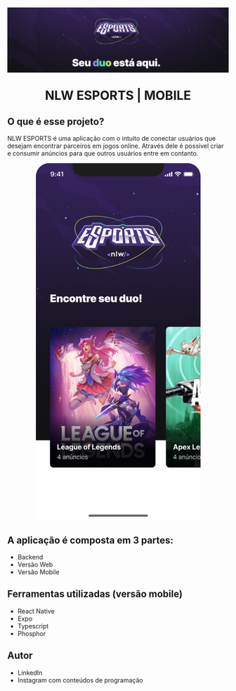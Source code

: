 <h1 align="center">
  <!-- <img src="./src/assets/logo-nlw-esports.png"/> -->
  <img src="./src/assets/banner.png" />
  <p style="margin-top: 15px font-size: 32px font-weight: 900">NLW ESPORTS | MOBILE</p>
</h1>


<h2> O que é esse projeto? </h2>

<p> 
  NLW ESPORTS  é uma aplicação com o intuito de conectar usuários que 
  desejam encontrar parceiros em jogos online. Através dele é possível
  criar e consumir anúncios para que outros usuários entre em contanto.
</p>

<p align="center">
  <img src="./src/assets/appExample.png" style="width: 375px; height: 812px" />
</p>

<div>
  <h2>A aplicação é composta em 3 partes:</h2>
  <ul>
    <li><a src="https://github.com/Th-Fernandes/NLW-ESPORTS-BACKEND">Backend</a></li>
    <li><a src="https://github.com/Th-Fernandes/NLW-ESPORTS-WEB">Versão Web</a></li>
    <li><a src="https://github.com/Th-Fernandes/NLW-ESPORTS-MOBILE">Versão Mobile</a></li>
  <ul>
</div>

<div>
  <h2>Ferramentas utilizadas (versão mobile)</h2>
  <ul>
    <li>React Native</li>
    <li>Expo</li>
    <li>Typescript</li>
    <li>Phosphor</li>
  </ul>
</div>

<div>
  <h2> Autor </h2>
  <ul>
    <li><a src="https://www.linkedin.com/in/thiago-fernandes-front/">LinkedIn</a></li>
    <li><a src="https://www.instagram.com/thiagofernades.dev/">Instagram com conteúdos de programação</a></li>
  <ul>
</div>
